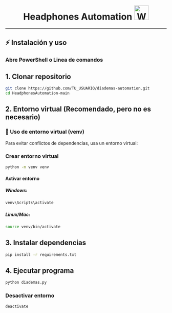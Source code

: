 <h1 align="center">Headphones Automation <img src="https://raw.githubusercontent.com/Tarikul-Islam-Anik/Animated-Fluent-Emojis/master/Emojis/Smilies/Weary%20Cat.png" alt="Weary Cat" width="45" height="45" /></h1>




---

## ⚡ Instalación y uso
### Abre PowerShell o Linea de comandos
## 1. Clonar repositorio
```bash
git clone https://github.com/TU_USUARIO/diademas-automation.git
cd HeadphonesAutomation-main
```

## 2. Entorno virtual (Recomendado, pero no es necesario)

### 🐍 Uso de entorno virtual (venv)

Para evitar conflictos de dependencias, usa un entorno virtual:

### Crear entorno virtual
```bash
python -m venv venv
```

#### Activar entorno

##### Windows:
```bash
venv\Scripts\activate
```

##### Linux/Mac:
```bash
source venv/bin/activate
```
## 3. Instalar dependencias
```bash
pip install -r requirements.txt
```
## 4. Ejecutar programa
```bash
python diademas.py
```
### Desactivar entorno
```bash
deactivate
```
